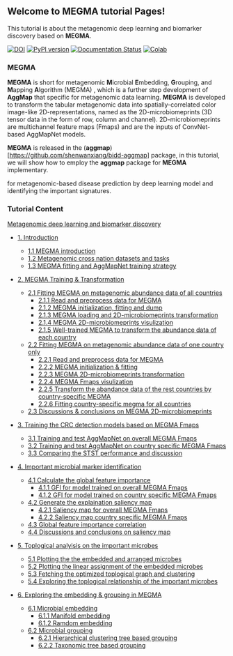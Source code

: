## Welcome to MEGMA tutorial Pages!

This tutorial is about the metagenomic deep learning and biomarker discovery based on **MEGMA**.

[![DOI](https://zenodo.org/badge/DOI/10.5281/zenodo.6450642.svg)](https://doi.org/10.5281/zenodo.6450642)
[![PyPI version](https://badge.fury.io/py/aggmap.svg)](https://badge.fury.io/py/aggmap)
[![Documentation Status](https://readthedocs.org/projects/bidd-aggmap/badge/?version=latest)](https://bidd-aggmap.readthedocs.io/en/latest/?badge=latest)
[![Colab](https://colab.research.google.com/assets/colab-badge.svg)](https://colab.research.google.com/drive/1Dkawtw4hanY3ks0mBMqvN1beskF6usjC)


### MEGMA
**MEGMA** is short for metagenomic **M**icrobial **E**mbedding, **G**rouping, and **M**apping **A**lgorithm (MEGMA) , which is a further step development of **AggMap** that specific for metagenomic data learning. **MEGMA** is developed to transform the tabular metagenomic data into spatially-correlated color image-like 2D-representations, named as the 2D-microbiomeprints (3D tensor data in the form of row, column and channel). 2D-microbiomeprints are multichannel feature maps (Fmaps) and are the inputs of ConvNet-based AggMapNet models. 

**MEGMA** is released in the (**aggmap**)[https://github.com/shenwanxiang/bidd-aggmap] package, in this tutorial, we will show how to employ the **aggmap** package for **MEGMA** implementary.

for metagenomic-based disease prediction by deep learning model and identifying the important signatures.



### Tutorial Content

[Metagenomic deep learning and biomarker discovery](#metagenomic-deep-learning-and-biomarker-discovery)

*   [1\. Introduction](./pages/example_00_Introduction.html)

    *   [1.1 MEGMA introduction](./pages/example_00_Introduction.html#1.1-MEGMA-introduction)
    *   [1.2 Metagenomic cross nation datasets and tasks](./pages/example_00_Introduction.html#1.2-Metagenomic-cross-nation-datasets-and-tasks)
    *   [1.3 MEGMA fitting and AggMapNet training strategy](./pages/example_00_Introduction.html#1.3-MEGMA-fitting-and-AggMapNet-training-strategy)
*   [2\. MEGMA Training & Transformation](./pages/example_01_MEGMA.html)
    *   [2.1 Fitting MEGMA on metagenomic abundance data of all countries](./pages/example_01_MEGMA.html#2.1-Fitting-MEGMA-on-metagenomic-abundance-data-of-all-countries)
        *   [2.1.1 Read and preprocess data for MEGMA](./pages/example_01_MEGMA.html#2.1.1-Read-and-preprocess-data-for-MEGMA)
        *   [2.1.2 MEGMA initialization, fitting and dump](./pages/example_01_MEGMA.html#2.1.2-MEGMA-initialization,-fitting-and-dump)
        *   [2.1.3 MEGMA loading and 2D-microbiomeprints transformation](./pages/example_01_MEGMA.html#2.1.3-MEGMA-loading-and-2D-microbiomeprints-transformation)
        *   [2.1.4 MEGMA 2D-microbiomeprints visulization](./pages/example_01_MEGMA.html#2.1.4-MEGMA-2D-microbiomeprints-visulization)
        *   [2.1.5 Well-trained MEGMA to transform the abundance data of each country](./pages/example_01_MEGMA.html#2.1.5-Well-trained-MEGMA-to-transform-the-abundance-data-of-each-country)
    *   [2.2 Fitting MEGMA on metagenomic abundance data of one country only](./pages/example_01_MEGMA.html#2.2-Fitting-MEGMA-on-metagenomic-abundance-data-of-one-country-only)
        *   [2.2.1 Read and preprocess data for MEGMA](./pages/example_01_MEGMA.html#2.2.1-Read-and-preprocess-data-for-MEGMA)
        *   [2.2.2 MEGMA initialization & fitting](./pages/example_01_MEGMA.html#2.2.2-MEGMA-initialization-&-fitting)
        *   [2.2.3 MEGMA 2D-microbiomeprints transformation](./pages/example_01_MEGMA.html#2.2.3-MEGMA-2D-microbiomeprints-transformation)
        *   [2.2.4 MEGMA Fmaps visulization](./pages/example_01_MEGMA.html#2.2.4-MEGMA-Fmaps-visulization)
        *   [2.2.5 Transform the abandance data of the rest countries by country-specific MEGMA](./pages/example_01_MEGMA.html#2.2.5-Transform-the-abandance-data-of-the-rest-countries-by-country-specific-MEGMA)
        *   [2.2.6 Fitting country-specific megma for all countries](./pages/example_01_MEGMA.html#2.2.6-Fitting-country-specific-megma-for-all-countries)
    *   [2.3 Discussions & conclusions on MEGMA 2D-microbiomeprints](./pages/example_01_MEGMA.html#2.3-Discussions-&-conclusions-on-MEGMA-2D-microbiomeprints)
*   [3\. Training the CRC detection models based on MEGMA Fmaps](./pages/example_02_AggMapNet.html)
    *   [3.1 Training and test AggMapNet on overall MEGMA Fmaps](./pages/example_02_AggMapNet.html#3.1-Training-and-test-AggMapNet-on-overall-MEGMA-Fmaps)
    *   [3.2 Training and test AggMapNet on country specific MEGMA Fmaps](./pages/example_02_AggMapNet.html#3.2-Training-and-test-AggMapNet-on-country-specific-MEGMA-Fmaps)
    *   [3.3 Comparing the STST performance and discussion](./pages/example_02_AggMapNet.html#3.3-Comparing-the-STST-performance-and-discussion)
*   [4\. Important microbial marker identification](./pages/example_03_Explaination.html)
    *   [4.1 Calculate the global feature importance](./pages/example_03_Explaination.html#4.1-Calculate-the-global-feature-importance)
        *   [4.1.1 GFI for model trained on overall MEGMA Fmaps](./pages/example_03_Explaination.html#4.1.1-GFI-for-model-trained-on-overall-MEGMA-Fmaps)
        *   [4.1.2 GFI for model trained on country specific MEGMA Fmaps](./pages/example_03_Explaination.html#4.1.2-GFI-for-model-trained-on-country-specific-MEGMA-Fmaps)
    *   [4.2 Generate the explaination saliency map](./pages/example_03_Explaination.html#4.2-Generate-the-explaination-saliency-map)
        *   [4.2.1 Saliency map for overall MEGMA Fmaps](./pages/example_03_Explaination.html#4.2.1-Saliency-map-for-overall-MEGMA-Fmaps)
        *   [4.2.2 Saliency map country specific MEGMA Fmaps](./pages/example_03_Explaination.html#4.2.2-Saliency-map-country-specific-MEGMA-Fmaps)
    *   [4.3 Global feature importance correlation](./pages/example_03_Explaination.html#4.3-Global-feature-importance-correlation)
    *   [4.4 Discussions and conclusions on saliency map](./pages/example_03_Explaination.html#4.4-Discussions-and-conclusions-on-saliency-map)
*   [5\. Toplogical analyisis on the important microbes](./pages/example_04_toplogical_analyisis.html)
    *   [5.1 Plotting the the embedded and arranged microbes](./pages/example_04_toplogical_analyisis.html#5.1-Plotting-the-the-embedded-and-arranged-microbes)
    *   [5.2 Plotting the linear assignment of the embedded microbes](./pages/example_04_toplogical_analyisis.html#5.2-Plotting-the-linear-assignment-of-the-embedded-microbes)
    *   [5.3 Fetching the optimized toplogical graph and clustering](./pages/example_04_toplogical_analyisis.html#5.3-Fetching-the-optimized-toplogical-graph-and-clustering)
    *   [5.4 Exploring the toplogical relationship of the important microbes](./pages/example_04_toplogical_analyisis.html#5.4-Exploring-the-toplogical-relationship-of-the-important-microbes)
*   [6\. Exploring the embedding & grouping in MEGMA](./pages/example_05_embedding_grouping.html)
    *   [6.1 Microbial embedding](./pages/example_05_embedding_grouping.html#6.1-Microbial-embedding)
        *   [6.1.1 Manifold embedding](./pages/example_05_embedding_grouping.html#6.1.1-Manifold-embedding)
        *   [6.1.2 Ramdom embedding](./pages/example_05_embedding_grouping.html#6.1.2-Ramdom-embedding)
    *   [6.2 Microbial grouping](./pages/example_05_embedding_grouping.html#6.2-Microbial-grouping)
        *   [6.2.1 Hierarchical clustering tree based grouping](./pages/example_05_embedding_grouping.html#6.2.1-Hierarchical-clustering-tree-based-grouping)
        *   [6.2.2 Taxonomic tree based grouping](./pages/example_05_embedding_grouping.html#6.2.2-Taxonomic-tree-based-grouping)
